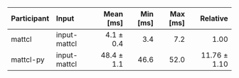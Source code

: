 | Participant | Input | Mean [ms] | Min [ms] | Max [ms] | Relative |
|:---|:---|---:|---:|---:|---:|
| mattcl | input-mattcl | 4.1 ± 0.4 | 3.4 | 7.2 | 1.00 |
| mattcl-py | input-mattcl | 48.4 ± 1.1 | 46.6 | 52.0 | 11.76 ± 1.10 |
